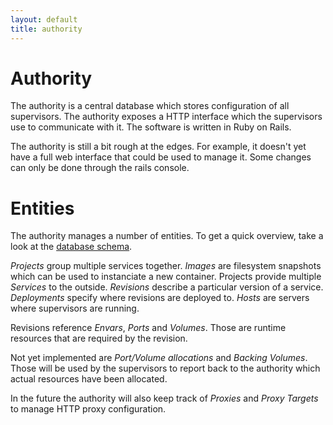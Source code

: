 ```yaml
---
layout: default
title: authority
---
```


# Authority

The authority is a central database which stores configuration of all
supervisors. The authority exposes a HTTP interface which the supervisors use
to communicate with it. The software is written in Ruby on Rails.

The authority is still a bit rough at the edges. For example, it doesn't yet
have a full web interface that could be used to manage it. Some changes can
only be done through the rails console.


# Entities

The authority manages a number of entities. To get a quick overview, take a
look at the [database schema][scrz-authority-schema].

*Projects* group multiple services together. *Images* are filesystem snapshots
which can be used to instanciate a new container. Projects provide multiple
*Services* to the outside. *Revisions* describe a particular version of a
service. *Deployments* specify where revisions are deployed to.  *Hosts* are
servers where supervisors are running.

Revisions reference *Envars*, *Ports* and *Volumes*. Those are runtime
resources that are required by the revision.

Not yet implemented are *Port/Volume allocations* and *Backing Volumes*. Those
will be used by the supervisors to report back to the authority which actual
resources have been allocated.

In the future the authority will also keep track of *Proxies* and *Proxy
Targets* to manage HTTP proxy configuration.


[scrz-authority-schema]: /images/scrz-authority-schema.png
